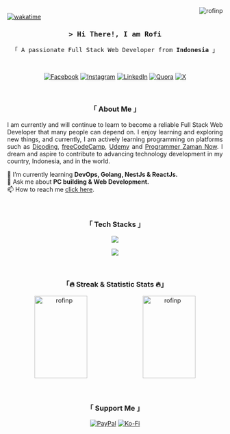 <a href="https://komarev.com/ghpvc/?username=rofinp">
  <img align="right" src="https://komarev.com/ghpvc/?username=rofinp&label=Profile%20views&color=0e75b6&style=flat" alt="rofinp" />
</a>

[![wakatime](https://wakatime.com/badge/user/018ea535-c43a-4316-bd50-67ddcfe3852d.svg)](https://wakatime.com/@018ea535-c43a-4316-bd50-67ddcfe3852d)

<div align="center">
<!-- Intro  -->
<h3>
  <samp>&gt; Hi There!, I am
    <b><a target="_blank">Rofi</a></b>
  </samp>
</h3>

<!-- Bio -->
<p align="center"> 
  <samp>
    「 A passionate Full Stack Web Developer from <b>Indonesia</b> 」
  </samp>
</p>

<br>

<!-- Sosials -->
[![Facebook](https://img.shields.io/badge/Facebook-%231877F2.svg?logo=Facebook&logoColor=white)](https://facebook.com/rofinugrahaa) 
[![Instagram](https://img.shields.io/badge/Instagram-%23E4405F.svg?logo=Instagram&logoColor=white)](https://instagram.com/rofinugrahaputra) 
[![LinkedIn](https://img.shields.io/badge/LinkedIn-%230077B5.svg?logo=linkedin&logoColor=white)](https://linkedin.com/in/rofi-nugraha-putra) 
[![Quora](https://img.shields.io/badge/Quora-%23B92B27.svg?logo=Quora&logoColor=white)](https://quora.com/profile/Rofi-Nugraha-Putra) 
[![X](https://img.shields.io/badge/X-black.svg?logo=X&logoColor=white)](https://x.com/RofiNugrahaP) 
</div>

<br>

<!-- About Me Section -->
<div>
  <h3 align="center">「 About Me 」</h3>
  <p align="justify">
    I am currently and will continue to learn to become a reliable Full Stack Web Developer that many people can depend on. I enjoy learning and exploring new things, and currently, I am actively learning programming on platforms such as <a href="https://www.dicoding.com/users/rofi-nugraha">Dicoding</a>, <a href="https://www.freecodecamp.org/rofi_nugraha">freeCodeCamp</a>, <a href="https://www.udemy.com/">Udemy</a> and <a href="https://www.programmerzamannow.com/">Programmer Zaman Now</a>. I dream and aspire to contribute to advancing technology development in my country, Indonesia, and in the world.
  </p>
  <p>
    🌱 I’m currently learning <b>DevOps, Golang, NestJs & ReactJs.</b><br>💬 Ask me about <b>PC building & Web Development.</b><br>📫 How to reach me <a href="https://mailto:rofinugraha.dev@gmail.com/">click here</a>.
  </p>
</div>

<br>

<!-- Tech Stack Section -->
<div>
  <h3 align="center">「 Tech Stacks 」</h3>
  <!-- Stack Icons -->
  <div align="center">
    <p>
      <a href="https://skillicons.dev">
        <img src="https://skillicons.dev/icons?i=go,js,ts,html,css,react,redux,tailwind,bootstrap,nodejs,expressjs,nestjs,npm,nginx,rabbitmq,postman,jenkins,docker,aws,github,githubactions,mongodb,postgres,mysql,redis,jest,vitest&perline=9&theme=light" />
      </a>
    </p>
  </div>
  <!-- Editor & OS Icons -->
  <div align="center">
    <p>
      <a href="https://skillicons.dev">
        <img src="https://skillicons.dev/icons?i=vscode,ubuntu,windows&theme=light" />
      </a>
    </p>
  </div>
</div>

<br>

<!-- Statistics Section -->
<div align="center">
  <h3>「🔥 Streak & Statistic Stats 🔥」</h3>

  <p>
    <img height="192px" width="49.5%" src="https://github-readme-stats.vercel.app/api/top-langs/?username=rofinp&langs_count=8&theme=vue" alt=rofinp />
    <img height="192px" width="49.5%" src="https://github-readme-streak-stats.herokuapp.com/?user=rofinp&theme=vue" alt="rofinp" />
  </p>
</div>

<br>

<!-- Support Me Section -->
<div align="center">
  <h3>「 Support Me 」</h3>

[![PayPal](https://img.shields.io/badge/PayPal-00457C?style=for-the-badge&logo=paypal&logoColor=white)](https://paypal.me/rofinugraha)
[![Ko-Fi](https://img.shields.io/badge/ko--fi-F16061?style=for-the-badge&logo=ko-fi&logoColor=white)](https://ko-fi.com/rofinugraha)
</div>